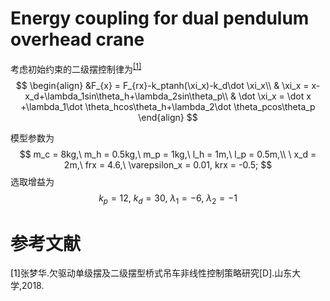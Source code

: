 # Energy coupling for dual pendulum overhead crane 

考虑初始约束的二级摆控制律为<sup><a href = "#ref1">[1]</a></sup>
$$
\begin{align}
&F_{x} = F_{rx}-k_ptanh(\xi_x)-k_d\dot \xi_x\\
& \xi_x = x-x_d+\lambda_1sin\theta_h+\lambda_2sin\theta_p\\
& \dot \xi_x = \dot x +\lambda_1\dot \theta_hcos\theta_h+\lambda_2\dot \theta_pcos\theta_p
\end{align}
$$

模型参数为
$$
m_c = 8kg,\ m_h = 0.5kg,\ m_p = 1kg,\ l_h = 1m,\ l_p = 0.5m,\\ \ x_d = 2m,\ frx = 4.6,\ \varepsilon_x = 0.01, krx = -0.5;
$$
选取增益为
$$
k_p =12 ,\ k_d = 30,\ \lambda_1 = -6,\ \lambda_2= -1
$$



# 参考文献

<a name="ref1"><font color='black'>[1]</font></a>张梦华.欠驱动单级摆及二级摆型桥式吊车非线性控制策略研究[D].山东大学,2018.

